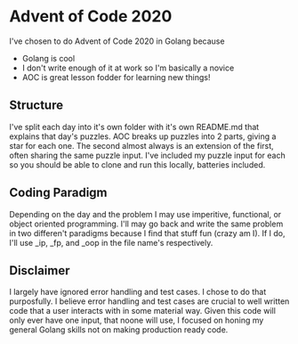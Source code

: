 # Advent of Code 2020

I've chosen to do Advent of Code 2020 in Golang because
* Golang is cool
* I don't write enough of it at work so I'm basically a novice
* AOC is great lesson fodder for learning new things!

## Structure
I've split each day into it's own folder with it's own README.md that explains that day's puzzles. AOC breaks up puzzles into 2 parts, giving a star for each one. The second almost always is an extension of the first, often sharing the same puzzle input. I've included my puzzle input for each so you should be able to clone and run this locally, batteries included.

## Coding Paradigm
Depending on the day and the problem I may use imperitive, functional, or object oriented programming.  I'll may go back and write the same problem in two differen't paradigms because I find that stuff fun (crazy am I).  If I do, I'll use _ip, _fp, and _oop in the file name's respectively.


## Disclaimer
I largely have ignored error handling and test cases. I chose to do that purposfully. I believe error handling and test cases are crucial to well written code that a user interacts with in some material way. Given this code will only ever have one input, that noone will use, I focused on honing my general Golang skills not on making production ready code.
